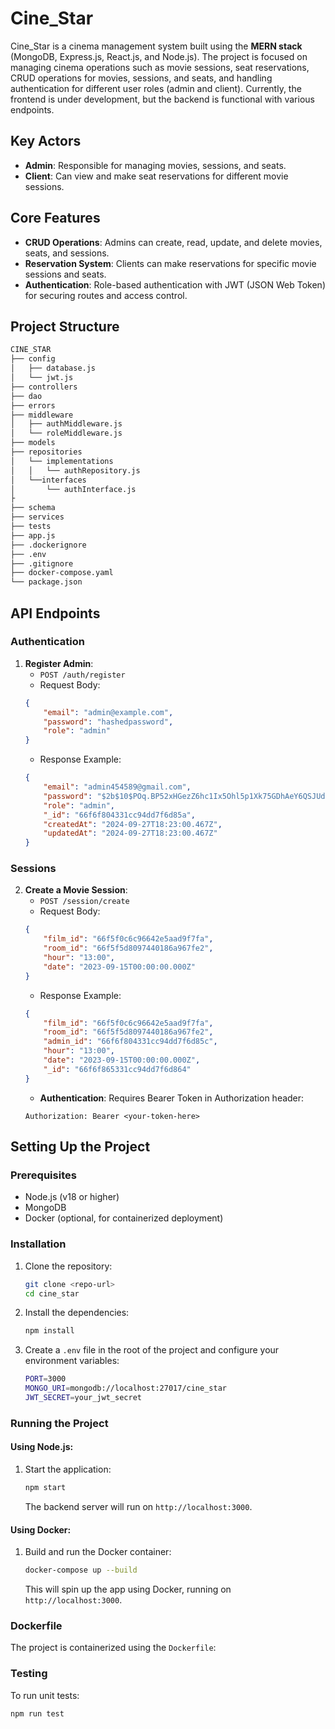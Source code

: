 
# Cine_Star

Cine_Star is a cinema management system built using the **MERN stack** (MongoDB, Express.js, React.js, and Node.js). The project is focused on managing cinema operations such as movie sessions, seat reservations, CRUD operations for movies, sessions, and seats, and handling authentication for different user roles (admin and client). Currently, the frontend is under development, but the backend is functional with various endpoints.

## Key Actors
- **Admin**: Responsible for managing movies, sessions, and seats.
- **Client**: Can view and make seat reservations for different movie sessions.

## Core Features
- **CRUD Operations**: Admins can create, read, update, and delete movies, seats, and sessions.
- **Reservation System**: Clients can make reservations for specific movie sessions and seats.
- **Authentication**: Role-based authentication with JWT (JSON Web Token) for securing routes and access control.

## Project Structure

```bash
CINE_STAR
├── config
│   ├── database.js           
│   └── jwt.js                
├── controllers               
├── dao                      
├── errors                  
├── middleware                
│   ├── authMiddleware.js      
│   └── roleMiddleware.js     
├── models                     
├── repositories
│   └── implementations
│   │   └── authRepository.js 
│   └──interfaces
│       └── authInterface.js  
├              
├── schema                     
├── services                   
├── tests                      
├── app.js                     
├── .dockerignore              
├── .env                       
├── .gitignore               
├── docker-compose.yaml       
└── package.json              
```

## API Endpoints

### Authentication
1. **Register Admin**:
   - `POST /auth/register`
   - Request Body:
   ```json
   {
       "email": "admin@example.com",
       "password": "hashedpassword",
       "role": "admin"
   }
   ```
   - Response Example:
   ```json
   {
       "email": "admin454589@gmail.com",
       "password": "$2b$10$POq.BP52xHGezZ6hc1Ix5Ohl5p1Xk75GDhAeY6QSJUdyWKwMc18r2",
       "role": "admin",
       "_id": "66f6f804331cc94dd7f6d85a",
       "createdAt": "2024-09-27T18:23:00.467Z",
       "updatedAt": "2024-09-27T18:23:00.467Z"
   }
   ```

### Sessions
2. **Create a Movie Session**:
   - `POST /session/create`
   - Request Body:
   ```json
   {
       "film_id": "66f5f0c6c96642e5aad9f7fa",
       "room_id": "66f5f5d8097440186a967fe2",
       "hour": "13:00",
       "date": "2023-09-15T00:00:00.000Z"
   }
   ```
   - Response Example:
   ```json
   {
       "film_id": "66f5f0c6c96642e5aad9f7fa",
       "room_id": "66f5f5d8097440186a967fe2",
       "admin_id": "66f6f804331cc94dd7f6d85c",
       "hour": "13:00",
       "date": "2023-09-15T00:00:00.000Z",
       "_id": "66f6f865331cc94dd7f6d864"
   }
   ```
   - **Authentication**: Requires Bearer Token in Authorization header:
   ```
   Authorization: Bearer <your-token-here>
   ```

## Setting Up the Project

### Prerequisites
- Node.js (v18 or higher)
- MongoDB
- Docker (optional, for containerized deployment)

### Installation

1. Clone the repository:
   ```bash
   git clone <repo-url>
   cd cine_star
   ```

2. Install the dependencies:
   ```bash
   npm install
   ```

3. Create a `.env` file in the root of the project and configure your environment variables:
   ```bash
   PORT=3000
   MONGO_URI=mongodb://localhost:27017/cine_star
   JWT_SECRET=your_jwt_secret
   ```

### Running the Project

#### Using Node.js:
1. Start the application:
   ```bash
   npm start
   ```
   The backend server will run on `http://localhost:3000`.

#### Using Docker:

1. Build and run the Docker container:
   ```bash
   docker-compose up --build
   ```

   This will spin up the app using Docker, running on `http://localhost:3000`.

### Dockerfile

The project is containerized using the  `Dockerfile`:

### Testing

To run unit tests:
```bash
npm run test
```
